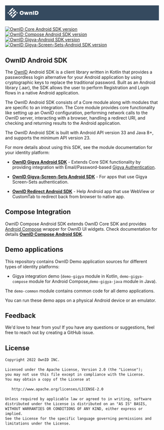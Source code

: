 ![logo](logo.svg)
<br>
<br>
[![OwnID Core Android SDK version](https://img.shields.io/maven-central/v/com.ownid.android-sdk/core?label=Core-Android%20SDK)](https://search.maven.org/artifact/com.ownid.android-sdk/core) [![OwnID Compose Android SDK version](https://img.shields.io/maven-central/v/com.ownid.android-sdk/compose?label=Compose%20Android%20SDK)](https://search.maven.org/artifact/com.ownid.android-sdk/compose) [![OwnID Gigya-Android SDK version](https://img.shields.io/maven-central/v/com.ownid.android-sdk/gigya?label=Gigya-Android%20SDK)](https://search.maven.org/artifact/com.ownid.android-sdk/gigya) [![OwnID Gigya-Screen-Sets-Android SDK version](https://img.shields.io/maven-central/v/com.ownid.android-sdk/gigya-screen-sets?label=Gigya-Screen-Sets-Android%20SDK)](https://search.maven.org/artifact/com.ownid.android-sdk/gigya-screen-sets)

## OwnID Android SDK

The [OwnID](https://ownid.com/) Android SDK is a client library written in Kotlin that provides a passwordless login alternative for your Android application by using cryptographic keys to replace the traditional password. Built as an Android library (.aar), the SDK allows the user to perform Registration and Login flows in a native Android application.

The OwnID Android SDK consists of a Core module along with modules that are specific to an integration. The Core module provides core functionality like setting up an OwnID configuration, performing network calls to the OwnID server, interacting with a browser, handling a redirect URI, and checking and returning results to the Android application.

The OwnID Android SDK is built with Android API version 33 and Java 8+, and supports the minimum API version 23.

For more details about using this SDK, see the module documentation for your identity platform:

- **[OwnID Gigya Android SDK](docs/sdk-gigya-doc.md)** - Extends Core SDK functionality by providing integration with Email/Password-based [Gigya Authentication](https://github.com/SAP/gigya-android-sdk).

- **[OwnID Gigya-Screen-Sets Android SDK](docs/sdk-gigya-screens-doc.md)** - For apps that use Gigya Screen-Sets authentication.

- **[OwnID Redirect Android SDK](docs/sdk-redirect-doc.md)** - Help Android app that use WebView or CustomTab to redirect back from browser to native app.

## Compose Integration

OwnID Compose Android SDK extends OwnID Core SDK and provides [Android Compose](https://developer.android.com/jetpack/compose) wrapper for OwnID UI widgets. Check documentation for details **[OwnID Compose Android SDK](./docs/sdk-compose-doc.md)**.

## Demo applications

This repository contains OwnID Demo application sources for different types of identity platforms:
 - Gigya integration demo (`demo-gigya` module in Kotlin, `demo-gigya-compose` module for Android Compose,`demo-gigya-java` module in Java).

The `demo-common` module contains common code for all demo applications.

You can run these demo apps on a physical Android device or an emulator.

## Feedback
We'd love to hear from you! If you have any questions or suggestions, feel free to reach out by creating a GitHub issue.

## License

```
Copyright 2022 OwnID INC.

Licensed under the Apache License, Version 2.0 (the "License");
you may not use this file except in compliance with the License.
You may obtain a copy of the License at

   http://www.apache.org/licenses/LICENSE-2.0

Unless required by applicable law or agreed to in writing, software
distributed under the License is distributed on an "AS IS" BASIS,
WITHOUT WARRANTIES OR CONDITIONS OF ANY KIND, either express or implied.
See the License for the specific language governing permissions and
limitations under the License.
```
